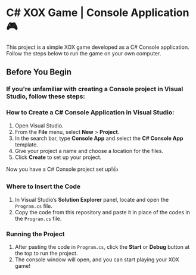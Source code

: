 # C# XOX Game | Console Application🎮 

This project is a simple XOX game developed as a C# Console application. Follow the steps below to run the game on your own computer.

## Before You Begin

### If you're unfamiliar with creating a Console project in Visual Studio, follow these steps:

### How to Create a C# Console Application in Visual Studio:

1. Open Visual Studio.
2. From the **File** menu, select **New** > **Project**.
3. In the search bar, type **Console App** and select the **C# Console App** template.
4. Give your project a name and choose a location for the files.
5. Click **Create** to set up your project.

Now you have a C# Console project set up!👍

### Where to Insert the Code

1. In Visual Studio’s **Solution Explorer** panel, locate and open the `Program.cs` file.
2. Copy the code from this repository and paste it in place of the codes in the `Program.cs` file.

### Running the Project

1. After pasting the code in `Program.cs`, click the **Start** or **Debug** button at the top to run the project.
2. The console window will open, and you can start playing your XOX game!
